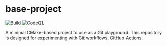 # base-project

[![Build](https://github.com/ravikansangara/base-project/actions/workflows/cmake-build.yml/badge.svg)](https://github.com/ravikansangara/base-project/actions/workflows/cmake-build.yml)
[![CodeQL](https://github.com/ravikansangara/base-project/actions/workflows/codeql.yml/badge.svg)](https://github.com/ravikansangara/base-project/actions/workflows/codeql.yml)

A minimal CMake-based project to use as a Git playground. This repository is designed for experimenting with Git workflows, GitHub Actions.